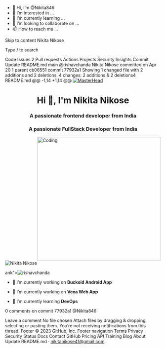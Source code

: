 - 👋 Hi, I’m @Nikita846
- 👀 I’m interested in ...
- 🌱 I’m currently learning ...
- 💞️ I’m looking to collaborate on ...
- 📫 How to reach me ...

<!---
Nikita846/Nikita846 is a ✨ special ✨ repository because its `README.md` (this file) appears on your GitHub profile.
You can click the Preview link to take a look at your changes.
--->
Skip to content
Nikita Nikose


Type / to search

Code
Issues
2
Pull requests
Actions
Projects
Security
Insights
Commit
Update README.md
 main
@rishavchanda
Nikita Nikose committed on Apr 20 
1 parent cb06551
commit 77932a1
Showing 1 changed file with 2 additions and 2 deletions.
 4 changes: 2 additions & 2 deletions4  
README.md
@@ -1,14 +1,14 @@
[![MasterHead](https://developers.giphy.com/branch/master/static/api-512d36c09662682717108a38bbb5c57d.gif)](https://rishavchanda.io)
<h1 align="center">Hi 👋, I'm Nikita Nikose</h1>
<h3 align="center">A passionate frontend developer from India</h3>
<h3 align="center">A passionate FullStack Developer from India</h3>
<img align="right" alt="Coding" width="400" src="https://cdn.dribbble.com/users/1162077/screenshots/3848914/programmer.gif">


<p align="left"> <img src="https://komarev.com/ghpvc/?username=rishavchanda&label=Profile%20views&color=0e75b6&style=flat" alt="Nikita Nikose" /> </p>

ank"><img src="https://img.shields.io/twitter/follow/rishavchanda?logo=twitter&style=for-the-badge" alt="rishavchanda" /></a> </p>

- 🔭 I’m currently working on **Buckoid Android App**
- 🔭 I’m currently working on **Vexa Web App**

- 🌱 I’m currently learning **DevOps**

0 comments on commit 77932a1
@Nikita846
 
Leave a comment
No file chosen
Attach files by dragging & dropping, selecting or pasting them.
 You’re not receiving notifications from this thread.
Footer
© 2023 GitHub, Inc.
Footer navigation
Terms
Privacy
Security
Status
Docs
Contact GitHub
Pricing
API
Training
Blog
About
Update README.md · nikitanikose41@gmail.com
